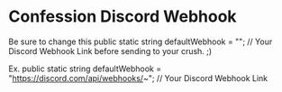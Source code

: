 # Confession Discord Webhook
Be sure to change this
public static string defaultWebhook = ""; // Your Discord Webhook Link
before sending to your crush. ;)

Ex.
public static string defaultWebhook = "https://discord.com/api/webhooks/~"; // Your Discord Webhook Link
